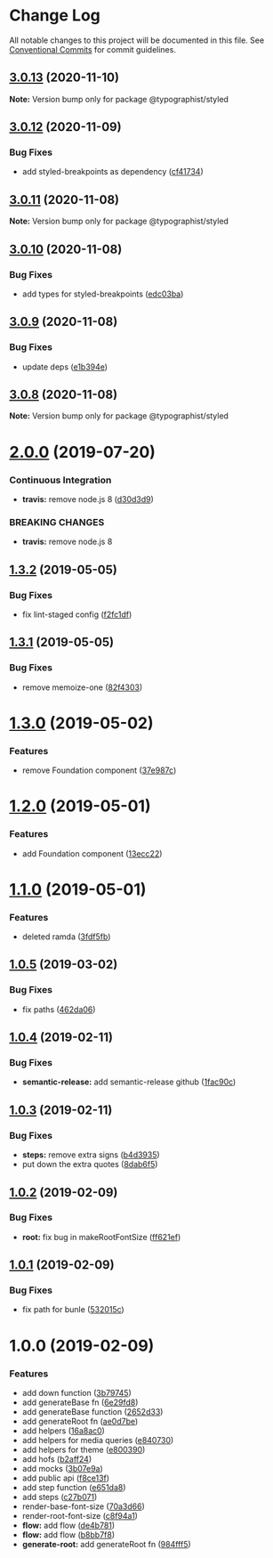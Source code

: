 # Change Log

All notable changes to this project will be documented in this file.
See [Conventional Commits](https://conventionalcommits.org) for commit guidelines.

## [3.0.13](https://github.com/mg901/typographist/compare/@typographist/styled@3.0.12...@typographist/styled@3.0.13) (2020-11-10)

**Note:** Version bump only for package @typographist/styled





## [3.0.12](https://github.com/mg901/typographist/compare/@typographist/styled@3.0.11...@typographist/styled@3.0.12) (2020-11-09)


### Bug Fixes

* add styled-breakpoints as dependency ([cf41734](https://github.com/mg901/typographist/commit/cf41734ebba725b8690ac1afb5c375d506943e33))





## [3.0.11](https://github.com/mg901/typographist/compare/@typographist/styled@3.0.10...@typographist/styled@3.0.11) (2020-11-08)

**Note:** Version bump only for package @typographist/styled





## [3.0.10](https://github.com/mg901/typographist/compare/@typographist/styled@3.0.9...@typographist/styled@3.0.10) (2020-11-08)


### Bug Fixes

* add types for styled-breakpoints ([edc03ba](https://github.com/mg901/typographist/commit/edc03ba4861bbe6c41a6900ffffe9849d1ab5ec6))





## [3.0.9](https://github.com/mg901/typographist/compare/@typographist/styled@3.0.8...@typographist/styled@3.0.9) (2020-11-08)


### Bug Fixes

* update deps ([e1b394e](https://github.com/mg901/typographist/commit/e1b394e8cda09ae5ffbca09c4d577e48f2661760))





## [3.0.8](https://github.com/mg901/typographist/compare/@typographist/styled@3.0.7...@typographist/styled@3.0.8) (2020-11-08)

**Note:** Version bump only for package @typographist/styled





# [2.0.0](https://github.com/typographist/styled/compare/v1.3.2...v2.0.0) (2019-07-20)


### Continuous Integration

* **travis:** remove node.js 8 ([d30d3d9](https://github.com/typographist/styled/commit/d30d3d9))


### BREAKING CHANGES

* **travis:** remove node.js 8

## [1.3.2](https://github.com/typographist/styled/compare/v1.3.1...v1.3.2) (2019-05-05)


### Bug Fixes

* fix lint-staged config ([f2fc1df](https://github.com/typographist/styled/commit/f2fc1df))

## [1.3.1](https://github.com/typographist/styled/compare/v1.3.0...v1.3.1) (2019-05-05)


### Bug Fixes

* remove memoize-one ([82f4303](https://github.com/typographist/styled/commit/82f4303))

# [1.3.0](https://github.com/typographist/styled/compare/v1.2.0...v1.3.0) (2019-05-02)


### Features

* remove Foundation component ([37e987c](https://github.com/typographist/styled/commit/37e987c))

# [1.2.0](https://github.com/typographist/styled/compare/v1.1.0...v1.2.0) (2019-05-01)


### Features

* add Foundation component ([13ecc22](https://github.com/typographist/styled/commit/13ecc22))

# [1.1.0](https://github.com/typographist/styled/compare/v1.0.5...v1.1.0) (2019-05-01)


### Features

* deleted ramda ([3fdf5fb](https://github.com/typographist/styled/commit/3fdf5fb))

## [1.0.5](https://github.com/typographist/styled/compare/v1.0.4...v1.0.5) (2019-03-02)


### Bug Fixes

* fix paths ([462da06](https://github.com/typographist/styled/commit/462da06))

## [1.0.4](https://github.com/typographist/styled/compare/v1.0.3...v1.0.4) (2019-02-11)


### Bug Fixes

* **semantic-release:** add semantic-release github ([1fac90c](https://github.com/typographist/styled/commit/1fac90c))

## [1.0.3](https://github.com/typographist/styled/compare/v1.0.2...v1.0.3) (2019-02-11)


### Bug Fixes

* **steps:** remove extra signs ([b4d3935](https://github.com/typographist/styled/commit/b4d3935))
* put down the extra quotes ([8dab6f5](https://github.com/typographist/styled/commit/8dab6f5))

## [1.0.2](https://github.com/typographist/styled/compare/v1.0.1...v1.0.2) (2019-02-09)


### Bug Fixes

* **root:** fix bug in makeRootFontSize ([ff621ef](https://github.com/typographist/styled/commit/ff621ef))

## [1.0.1](https://github.com/typographist/styled/compare/v1.0.0...v1.0.1) (2019-02-09)


### Bug Fixes

* fix path for bunle ([532015c](https://github.com/typographist/styled/commit/532015c))

# 1.0.0 (2019-02-09)


### Features

* add down function ([3b79745](https://github.com/typographist/styled/commit/3b79745))
* add generateBase fn ([6e29fd8](https://github.com/typographist/styled/commit/6e29fd8))
* add generateBase function ([2652d33](https://github.com/typographist/styled/commit/2652d33))
* add generateRoot fn ([ae0d7be](https://github.com/typographist/styled/commit/ae0d7be))
* add helpers ([16a8ac0](https://github.com/typographist/styled/commit/16a8ac0))
* add helpers for media queries ([e840730](https://github.com/typographist/styled/commit/e840730))
* add helpers for theme ([e800390](https://github.com/typographist/styled/commit/e800390))
* add hofs ([b2aff24](https://github.com/typographist/styled/commit/b2aff24))
* add mocks ([3b07e9a](https://github.com/typographist/styled/commit/3b07e9a))
* add public api ([f8ce13f](https://github.com/typographist/styled/commit/f8ce13f))
* add step function ([e651da8](https://github.com/typographist/styled/commit/e651da8))
* add steps ([c27b071](https://github.com/typographist/styled/commit/c27b071))
* render-base-font-size ([70a3d66](https://github.com/typographist/styled/commit/70a3d66))
* render-root-font-size ([c8f94a1](https://github.com/typographist/styled/commit/c8f94a1))
* **flow:** add flow ([de4b781](https://github.com/typographist/styled/commit/de4b781))
* **flow:** add flow ([b8bb7f8](https://github.com/typographist/styled/commit/b8bb7f8))
* **generate-root:** add generateRoot fn ([984fff5](https://github.com/typographist/styled/commit/984fff5))
